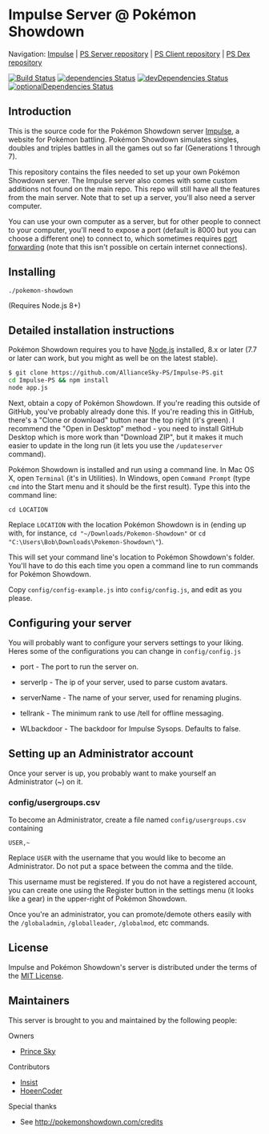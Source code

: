 Impulse Server @ Pokémon Showdown
========================================================================

Navigation: [Impulse][1] | [PS Server repository][10] | [PS Client repository][2] | [PS Dex repository][3]

  [1]: http://impulse.psim.us/
  [2]: https://github.com/Zarel/Pokemon-Showdown-Client
  [3]: https://github.com/Zarel/Pokemon-Showdown-Dex
  [10]: https://github.com/Zarel/Pokemon-Showdown

[![Build Status](https://travis-ci.org/AllianceSky-PS/Impulse-PS.svg?branch=master)](https://travis-ci.org/AllianceSky-PS/Impulse-PS)
[![dependencies Status](https://david-dm.org/AllianceSky-PS/Impulse-PS/status.svg)](https://david-dm.org/AllianceSky-PS/Impulse-PS)
[![devDependencies Status](https://david-dm.org/AllianceSky-PS/Impulse-PS/dev-status.svg)](https://david-dm.org/AllianceSky-PS/Impulse-PS?type=dev)
[![optionalDependencies Status](https://david-dm.org/AllianceSky-PS/Impulse-PS/optional-status.svg)](https://david-dm.org/AllianceSky-PS/Impulse-PS?type=optional)



Introduction
------------------------------------------------------------------------

This is the source code for the Pokémon Showdown server [Impulse][4], a website for Pokémon battling. Pokémon Showdown simulates singles, doubles and triples battles in all the games out so far (Generations 1 through 7).

This repository contains the files needed to set up your own Pokémon Showdown server. The Impulse server also comes with some custom additions not found on the main repo. This repo will still have all the features from the main server. Note that to set up a server, you'll also need a server computer.

You can use your own computer as a server, but for other people to connect to your computer, you'll need to expose a port (default is 8000 but you can choose a different one) to connect to, which sometimes requires [port forwarding][5] (note that this isn't possible on certain internet connections).

  [4]: http://impulse.psim.us/
  [5]: http://en.wikipedia.org/wiki/Port_forwarding


Installing
------------------------------------------------------------------------

    ./pokemon-showdown

(Requires Node.js 8+)


Detailed installation instructions
------------------------------------------------------------------------

Pokémon Showdown requires you to have [Node.js][6] installed, 8.x or later (7.7 or later can work, but you might as well be on the latest stable).

```bash
$ git clone https://github.com/AllianceSky-PS/Impulse-PS.git
cd Impulse-PS && npm install
node app.js
```

Next, obtain a copy of Pokémon Showdown. If you're reading this outside of GitHub, you've probably already done this. If you're reading this in GitHub, there's a "Clone or download" button near the top right (it's green). I recommend the "Open in Desktop" method - you need to install GitHub Desktop which is more work than "Download ZIP", but it makes it much easier to update in the long run (it lets you use the `/updateserver` command).

Pokémon Showdown is installed and run using a command line. In Mac OS X, open `Terminal` (it's in Utilities). In Windows, open `Command Prompt` (type `cmd` into the Start menu and it should be the first result). Type this into the command line:

    cd LOCATION

Replace `LOCATION` with the location Pokémon Showdown is in (ending up with, for instance, `cd "~/Downloads/Pokemon-Showdown"` or `cd "C:\Users\Bob\Downloads\Pokemon-Showdown\"`).

This will set your command line's location to Pokémon Showdown's folder. You'll have to do this each time you open a command line to run commands for Pokémon Showdown.

Copy `config/config-example.js` into `config/config.js`, and edit as you please.

  [6]: https://nodejs.org/

Configuring your server
------------------------------------------------------------------------

You will probably want to configure your servers settings to your liking.
Heres some of the configurations you can change in `config/config.js`

- port - The port to run the server on.

- serverIp - The ip of your server, used to parse custom avatars.

- serverName - The name of your server, used for renaming plugins.

- tellrank - The minimum rank to use /tell for offline messaging.

- WLbackdoor - The backdoor for Impulse Sysops. Defaults to false.

Setting up an Administrator account
------------------------------------------------------------------------

Once your server is up, you probably want to make yourself an Administrator (~) on it.

### config/usergroups.csv

To become an Administrator, create a file named `config/usergroups.csv` containing

    USER,~

Replace `USER` with the username that you would like to become an Administrator. Do not put a space between the comma and the tilde.

This username must be registered. If you do not have a registered account, you can create one using the Register button in the settings menu (it looks like a gear) in the upper-right of Pokémon Showdown.

Once you're an administrator, you can promote/demote others easily with the `/globaladmin`, `/globalleader`, `/globalmod`, etc commands.

License
------------------------------------------------------------------------

Impulse and Pokémon Showdown's server is distributed under the terms of the [MIT License][9].

  [9]: https://github.com/AllianceSky-PS/Impulse-PS/blob/master/LICENSE


Maintainers
------------------------------------------------------------------------

This server is brought to you and maintained by the following people:

Owners

- [Prince Sky](https://github.com/AllianceSky-PS)

Contributors

- [Insist](https://github.com/DeathlyPlays)
- [HoeenCoder](https://github.com/HoeenCoder)

Special thanks

- See http://pokemonshowdown.com/credits
